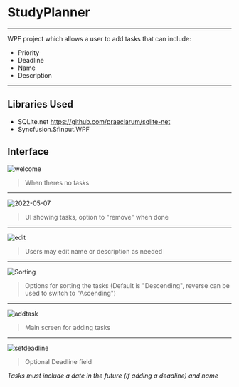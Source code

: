 # StudyPlanner
---
WPF project which allows a user to add tasks that can include:
* Priority
* Deadline
* Name
* Description
---

## Libraries Used
* SQLite.net https://github.com/praeclarum/sqlite-net
* Syncfusion.SfInput.WPF

## Interface

![welcome](https://user-images.githubusercontent.com/100653148/167234660-61284063-2e8a-49df-bb98-42a1cf1995c3.png)
> When theres no tasks
---
![2022-05-07](https://user-images.githubusercontent.com/100653148/167234681-e60c43e1-7252-4038-bed7-27648f83a6c3.png)
> UI showing tasks, option to "remove" when done
---
![edit](https://user-images.githubusercontent.com/100653148/167403595-bdccdc98-bbad-47d5-84df-6c78a1182a1c.png)
>Users may edit name or description as needed
---
![Sorting](https://user-images.githubusercontent.com/100653148/167234694-0403e0ae-d6f4-4ee6-884e-87b8108461e9.png)
> Options for sorting the tasks (Default is "Descending", reverse can be used to switch to "Ascending")
---
![addtask](https://user-images.githubusercontent.com/100653148/167234725-b515f663-01a6-437c-8cc4-180469616c90.png)
> Main screen for adding tasks
---
![setdeadline](https://user-images.githubusercontent.com/100653148/167234742-daf12944-cfe7-409c-a3d5-1e5a2582300e.png)
> Optional Deadline field

*Tasks must include a date in the future (if adding a deadline) and name*


